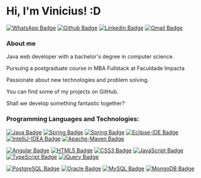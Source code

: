 # Hi, I'm Vinicius! :D

[![WhatsApp Badge](https://img.shields.io/badge/-WhatsApp-green?style=flat-square&logo=WhatsApp&logoColor=white&link=https://api.whatsapp.com/send?phone=5511951861619)](https://api.whatsapp.com/send?phone=5511951861619)
[![Github Badge](https://img.shields.io/badge/-Github-000?style=flat-square&logo=Github&logoColor=white&link=https://github.com/vinixc)](https://github.com/vinixc)
[![Linkedin Badge](https://img.shields.io/badge/-LinkedIn-blue?style=flat-square&logo=Linkedin&logoColor=white&link=https://www.linkedin.com/in/vinicius-d-54b976118/)](https://www.linkedin.com/in/vinicius-d-54b976118/)
[![Gmail Badge](https://img.shields.io/badge/-Gmail_vinicius.tecbcc@gmail.com-red?style=flat-square&logo=Gmail&logoColor=white&link=mailto:vinicius.tecbcc@gmail.com)](mailto:vinicius.tecbcc@gmail.com)


### About me 

Java web developer with a bachelor's degree in computer science.

Pursuing a postgraduate course in MBA Fullstack at Faculdade Impacta

Passionate about new technologies and problem solving.

You can find some of my projects on GitHub.

Shall we develop something fantastic together?

### Programming Languages and Technologies:
[![Java Badge](https://img.shields.io/badge/-Java-green?style=for-the-badge&logo=Java&logoColor=black)](https://www.java.com/pt-BR/download/help/java8.html)
[![Spring Badge](https://img.shields.io/badge/-Spring_Framework-green?style=for-the-badge&logo=Spring&logoColor=white)](https://spring.io/projects/spring-framework)
[![Spring Badge](https://img.shields.io/badge/-Spring_Boot-green?style=for-the-badge&logo=Spring&logoColor=white)](https://spring.io/projects/spring-framework)
[![Eclipse-IDE Badge](https://img.shields.io/badge/-Eclipse-black?style=for-the-badge&logo=Eclipse-IDE&logoColor=white)](https://www.eclipse.org/downloads/)
[![IntelliJ-IDEA Badge](https://img.shields.io/badge/-IntelliJ-black?style=for-the-badge&logo=IntelliJ-IDEA&logoColor=white)](https://www.jetbrains.com/pt-br/idea/)
[![Apache-Maven Badge](https://img.shields.io/badge/-Maven-red?style=for-the-badge&logo=Apache-Maven&logoColor=white)](https://maven.apache.org/)

[![Angular Badge](https://img.shields.io/badge/-Angular-red?style=for-the-badge&logo=Angular&logoColor=white)](https://angular.io/)
[![HTML5 Badge](https://img.shields.io/badge/-HTML-orange?style=for-the-badge&logo=HTML5&logoColor=white)](https://developer.mozilla.org/pt-BR/docs/Web/HTML/HTML5)
[![CSS3 Badge](https://img.shields.io/badge/-CSS-blue?style=for-the-badge&logo=CSS3&logoColor=white)](https://www.w3schools.com/css/)
[![JavaScript Badge](https://img.shields.io/badge/-JavaScript-yellow?style=for-the-badge&logo=JavaScript&logoColor=black)](https://developer.mozilla.org/pt-BR/docs/Web/JavaScript)
[![TypeScript Badge](https://img.shields.io/badge/-TypeScript-blue?style=for-the-badge&logo=TypeScript&logoColor=white)](https://www.typescriptlang.org/)
[![jQuery Badge](https://img.shields.io/badge/-jQuery-blue?style=for-the-badge&logo=jQuery&logoColor=white)](https://jquery.com/)

[![PostgreSQL Badge](https://img.shields.io/badge/-PostgreSQL-blue?style=for-the-badge&logo=PostgreSQL&logoColor=white)](https://www.postgresql.org/)
[![Oracle Badge](https://img.shields.io/badge/-Oracle-red?style=for-the-badge&logo=Oracle&logoColor=white)](https://www.oracle.com/br/index.html)
[![MySQL Badge](https://img.shields.io/badge/-MySQL-blue?style=for-the-badge&logo=MySQL&logoColor=white)](https://www.mysql.com/)
[![MongoDB Badge](https://img.shields.io/badge/-MongoDB-green?style=for-the-badge&logo=MongoDB&logoColor=white)](https://www.mysql.com/)











